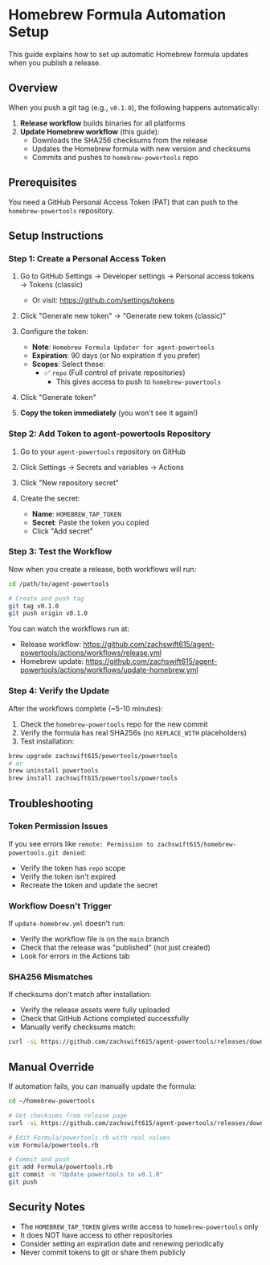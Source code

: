 # Homebrew Formula Automation Setup

This guide explains how to set up automatic Homebrew formula updates when you publish a release.

## Overview

When you push a git tag (e.g., `v0.1.0`), the following happens automatically:

1. **Release workflow** builds binaries for all platforms
2. **Update Homebrew workflow** (this guide):
   - Downloads the SHA256 checksums from the release
   - Updates the Homebrew formula with new version and checksums
   - Commits and pushes to `homebrew-powertools` repo

## Prerequisites

You need a GitHub Personal Access Token (PAT) that can push to the `homebrew-powertools` repository.

## Setup Instructions

### Step 1: Create a Personal Access Token

1. Go to GitHub Settings → Developer settings → Personal access tokens → Tokens (classic)
   - Or visit: https://github.com/settings/tokens

2. Click "Generate new token" → "Generate new token (classic)"

3. Configure the token:
   - **Note**: `Homebrew Formula Updater for agent-powertools`
   - **Expiration**: 90 days (or No expiration if you prefer)
   - **Scopes**: Select these:
     - ✅ `repo` (Full control of private repositories)
       - This gives access to push to `homebrew-powertools`

4. Click "Generate token"

5. **Copy the token immediately** (you won't see it again!)

### Step 2: Add Token to agent-powertools Repository

1. Go to your `agent-powertools` repository on GitHub

2. Click Settings → Secrets and variables → Actions

3. Click "New repository secret"

4. Create the secret:
   - **Name**: `HOMEBREW_TAP_TOKEN`
   - **Secret**: Paste the token you copied
   - Click "Add secret"

### Step 3: Test the Workflow

Now when you create a release, both workflows will run:

```bash
cd /path/to/agent-powertools

# Create and push tag
git tag v0.1.0
git push origin v0.1.0
```

You can watch the workflows run at:
- Release workflow: https://github.com/zachswift615/agent-powertools/actions/workflows/release.yml
- Homebrew update: https://github.com/zachswift615/agent-powertools/actions/workflows/update-homebrew.yml

### Step 4: Verify the Update

After the workflows complete (~5-10 minutes):

1. Check the `homebrew-powertools` repo for the new commit
2. Verify the formula has real SHA256s (no `REPLACE_WITH` placeholders)
3. Test installation:

```bash
brew upgrade zachswift615/powertools/powertools
# or
brew uninstall powertools
brew install zachswift615/powertools/powertools
```

## Troubleshooting

### Token Permission Issues

If you see errors like `remote: Permission to zachswift615/homebrew-powertools.git denied`:

- Verify the token has `repo` scope
- Verify the token isn't expired
- Recreate the token and update the secret

### Workflow Doesn't Trigger

If `update-homebrew.yml` doesn't run:

- Verify the workflow file is on the `main` branch
- Check that the release was "published" (not just created)
- Look for errors in the Actions tab

### SHA256 Mismatches

If checksums don't match after installation:

- Verify the release assets were fully uploaded
- Check that GitHub Actions completed successfully
- Manually verify checksums match:

```bash
curl -sL https://github.com/zachswift615/agent-powertools/releases/download/v0.1.0/powertools-macos-arm64.tar.gz | shasum -a 256
```

## Manual Override

If automation fails, you can manually update the formula:

```bash
cd ~/homebrew-powertools

# Get checksums from release page
curl -sL https://github.com/zachswift615/agent-powertools/releases/download/v0.1.0/powertools-macos-arm64.tar.gz.sha256

# Edit Formula/powertools.rb with real values
vim Formula/powertools.rb

# Commit and push
git add Formula/powertools.rb
git commit -m "Update powertools to v0.1.0"
git push
```

## Security Notes

- The `HOMEBREW_TAP_TOKEN` gives write access to `homebrew-powertools` only
- It does NOT have access to other repositories
- Consider setting an expiration date and renewing periodically
- Never commit tokens to git or share them publicly
